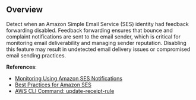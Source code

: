 ## Overview

Detect when an Amazon Simple Email Service (SES) identity had feedback forwarding disabled. Feedback forwarding ensures that bounce and complaint notifications are sent to the email sender, which is critical for monitoring email deliverability and managing sender reputation. Disabling this feature may result in undetected email delivery issues or compromised email sending practices.

**References**:
- [Monitoring Using Amazon SES Notifications](https://docs.aws.amazon.com/ses/latest/dg/monitor-sending-activity.html)
- [Best Practices for Amazon SES](https://docs.aws.amazon.com/ses/latest/dg/best-practices.html)
- [AWS CLI Command: update-receipt-rule](https://awscli.amazonaws.com/v2/documentation/api/latest/reference/ses/update-receipt-rule.html)
